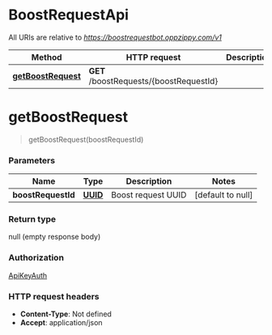 # BoostRequestApi

All URIs are relative to *https://boostrequestbot.oppzippy.com/v1*

Method | HTTP request | Description
------------- | ------------- | -------------
[**getBoostRequest**](BoostRequestApi.md#getBoostRequest) | **GET** /boostRequests/{boostRequestId} | 


<a name="getBoostRequest"></a>
# **getBoostRequest**
> getBoostRequest(boostRequestId)



### Parameters

Name | Type | Description  | Notes
------------- | ------------- | ------------- | -------------
 **boostRequestId** | [**UUID**](../Models/.md)| Boost request UUID | [default to null]

### Return type

null (empty response body)

### Authorization

[ApiKeyAuth](../README.md#ApiKeyAuth)

### HTTP request headers

- **Content-Type**: Not defined
- **Accept**: application/json

